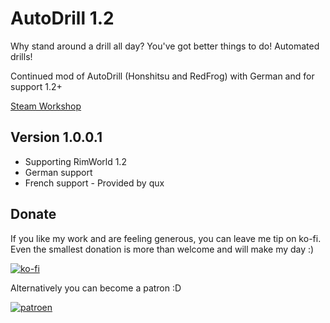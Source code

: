# AutoDrill 1.2

Why stand around a drill all day? You've got better things to do!
Automated drills!

Continued mod of AutoDrill (Honshitsu and RedFrog) with German and for support 1.2+

[Steam Workshop](https://steamcommunity.com/sharedfiles/filedetails/?id=2403180152)

## Version 1.0.0.1

* Supporting RimWorld 1.2
* German support
* French support - Provided by qux

## Donate

If you like my work and are feeling generous, you can leave me tip on ko-fi. Even the smallest donation is more than welcome and will make my day :)

[![ko-fi](https://ko-fi.com/img/githubbutton_sm.svg)](https://ko-fi.com/C0C43PQ0I)

Alternatively you can become a patron :D

[![patroen](https://i.imgur.com/SWniXXj.png)](https://www.patreon.com/bePatron?u=51145413)
